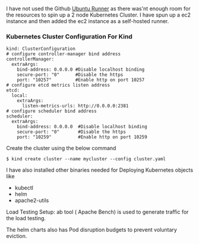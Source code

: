 I have not used the Github  [Ubuntu Runner](https://github.com/actions/runner-images/blob/main/images/linux/Ubuntu2204-Readme.md) as there was'nt enough room for the resources to spin up a 2 node Kubernetes Cluster.
I have spun up a ec2 instance and then added the ec2 instance as a self-hosted runner.

### Kubernetes Cluster Configuration For Kind
```
kind: ClusterConfiguration
# configure controller-manager bind address
controllerManager:
  extraArgs:
    bind-address: 0.0.0.0 #Disable localhost binding
    secure-port: "0"      #Disable the https
    port: "10257"         #Enable http on port 10257
# configure etcd metrics listen address
etcd:
  local:
    extraArgs:
      listen-metrics-urls: http://0.0.0.0:2381
# configure scheduler bind address
scheduler:
  extraArgs:
    bind-address: 0.0.0.0  #Disable localhost binding
    secure-port: "0"       #Disable the https
    port: "10259"          #Enable http on port 10259
```
Create the cluster using the below command

`$ kind create cluster --name mycluster --config cluster.yaml`

I have also installed other binaries needed for Deploying Kubernetes objects like
- kubectl
- helm
- apache2-utils

Load Testing Setup:
ab tool ( Apache Bench)  is used to generate traffic for the load testing.

The helm charts also has Pod disruption budgets to prevent voluntary eviction.
